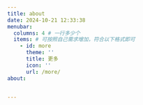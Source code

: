 ```yaml
---
title: about
date: 2024-10-21 12:33:38
menubar:
  columns: 4 # 一行多少个
  items: # 可按照自己需求增加，符合以下格式即可
    - id: more
      theme: ''
      title: 更多
      icon: ''
      url: /more/
about:
  

---
```

